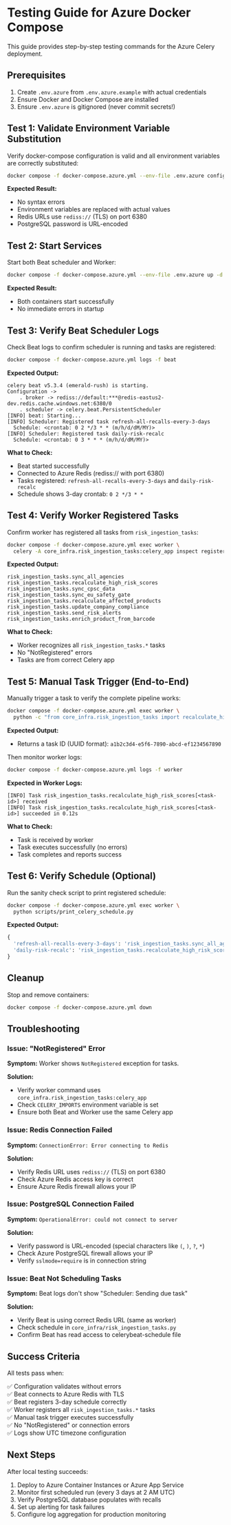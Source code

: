 # Testing Guide for Azure Docker Compose

This guide provides step-by-step testing commands for the Azure Celery deployment.

## Prerequisites

1. Create `.env.azure` from `.env.azure.example` with actual credentials
2. Ensure Docker and Docker Compose are installed
3. Ensure `.env.azure` is gitignored (never commit secrets!)

## Test 1: Validate Environment Variable Substitution

Verify docker-compose configuration is valid and all environment variables are correctly substituted:

```bash
docker compose -f docker-compose.azure.yml --env-file .env.azure config
```

**Expected Result:**
- No syntax errors
- Environment variables are replaced with actual values
- Redis URLs use `rediss://` (TLS) on port 6380
- PostgreSQL password is URL-encoded

## Test 2: Start Services

Start both Beat scheduler and Worker:

```bash
docker compose -f docker-compose.azure.yml --env-file .env.azure up -d beat worker
```

**Expected Result:**
- Both containers start successfully
- No immediate errors in startup

## Test 3: Verify Beat Scheduler Logs

Check Beat logs to confirm scheduler is running and tasks are registered:

```bash
docker compose -f docker-compose.azure.yml logs -f beat
```

**Expected Output:**
```
celery beat v5.3.4 (emerald-rush) is starting.
Configuration ->
    . broker -> rediss://default:***@redis-eastus2-dev.redis.cache.windows.net:6380/0
    . scheduler -> celery.beat.PersistentScheduler
[INFO] beat: Starting...
[INFO] Scheduler: Registered task refresh-all-recalls-every-3-days
  Schedule: <crontab: 0 2 */3 * * (m/h/d/dM/MY)>
[INFO] Scheduler: Registered task daily-risk-recalc
  Schedule: <crontab: 0 3 * * * (m/h/d/dM/MY)>
```

**What to Check:**
- Beat started successfully
- Connected to Azure Redis (rediss:// with port 6380)
- Tasks registered: `refresh-all-recalls-every-3-days` and `daily-risk-recalc`
- Schedule shows 3-day crontab: `0 2 */3 * *`

## Test 4: Verify Worker Registered Tasks

Confirm worker has registered all tasks from `risk_ingestion_tasks`:

```bash
docker compose -f docker-compose.azure.yml exec worker \
  celery -A core_infra.risk_ingestion_tasks:celery_app inspect registered | grep risk_ingestion_tasks
```

**Expected Output:**
```
risk_ingestion_tasks.sync_all_agencies
risk_ingestion_tasks.recalculate_high_risk_scores
risk_ingestion_tasks.sync_cpsc_data
risk_ingestion_tasks.sync_eu_safety_gate
risk_ingestion_tasks.recalculate_affected_products
risk_ingestion_tasks.update_company_compliance
risk_ingestion_tasks.send_risk_alerts
risk_ingestion_tasks.enrich_product_from_barcode
```

**What to Check:**
- Worker recognizes all `risk_ingestion_tasks.*` tasks
- No "NotRegistered" errors
- Tasks are from correct Celery app

## Test 5: Manual Task Trigger (End-to-End)

Manually trigger a task to verify the complete pipeline works:

```bash
docker compose -f docker-compose.azure.yml exec worker \
  python -c "from core_infra.risk_ingestion_tasks import recalculate_high_risk_scores as t; print(t.delay().id)"
```

**Expected Output:**
- Returns a task ID (UUID format): `a1b2c3d4-e5f6-7890-abcd-ef1234567890`

Then monitor worker logs:

```bash
docker compose -f docker-compose.azure.yml logs -f worker
```

**Expected in Worker Logs:**
```
[INFO] Task risk_ingestion_tasks.recalculate_high_risk_scores[<task-id>] received
[INFO] Task risk_ingestion_tasks.recalculate_high_risk_scores[<task-id>] succeeded in 0.12s
```

**What to Check:**
- Task is received by worker
- Task executes successfully (no errors)
- Task completes and reports success

## Test 6: Verify Schedule (Optional)

Run the sanity check script to print registered schedule:

```bash
docker compose -f docker-compose.azure.yml exec worker \
  python scripts/print_celery_schedule.py
```

**Expected Output:**
```python
{
  'refresh-all-recalls-every-3-days': 'risk_ingestion_tasks.sync_all_agencies',
  'daily-risk-recalc': 'risk_ingestion_tasks.recalculate_high_risk_scores'
}
```

## Cleanup

Stop and remove containers:

```bash
docker compose -f docker-compose.azure.yml down
```

## Troubleshooting

### Issue: "NotRegistered" Error

**Symptom:** Worker shows `NotRegistered` exception for tasks.

**Solution:**
- Verify worker command uses `core_infra.risk_ingestion_tasks:celery_app`
- Check `CELERY_IMPORTS` environment variable is set
- Ensure both Beat and Worker use the same Celery app

### Issue: Redis Connection Failed

**Symptom:** `ConnectionError: Error connecting to Redis`

**Solution:**
- Verify Redis URL uses `rediss://` (TLS) on port 6380
- Check Azure Redis access key is correct
- Ensure Azure Redis firewall allows your IP

### Issue: PostgreSQL Connection Failed

**Symptom:** `OperationalError: could not connect to server`

**Solution:**
- Verify password is URL-encoded (special characters like `(`, `)`, `?`, `*`)
- Check Azure PostgreSQL firewall allows your IP
- Verify `sslmode=require` is in connection string

### Issue: Beat Not Scheduling Tasks

**Symptom:** Beat logs don't show "Scheduler: Sending due task"

**Solution:**
- Verify Beat is using correct Redis URL (same as worker)
- Check schedule in `core_infra/risk_ingestion_tasks.py`
- Confirm Beat has read access to celerybeat-schedule file

## Success Criteria

All tests pass when:

✅ Configuration validates without errors  
✅ Beat connects to Azure Redis with TLS  
✅ Beat registers 3-day schedule correctly  
✅ Worker registers all `risk_ingestion_tasks.*` tasks  
✅ Manual task trigger executes successfully  
✅ No "NotRegistered" or connection errors  
✅ Logs show UTC timezone configuration  

## Next Steps

After local testing succeeds:

1. Deploy to Azure Container Instances or Azure App Service
2. Monitor first scheduled run (every 3 days at 2 AM UTC)
3. Verify PostgreSQL database populates with recalls
4. Set up alerting for task failures
5. Configure log aggregation for production monitoring
